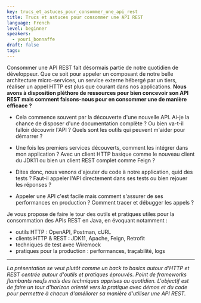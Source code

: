 ```yaml
---
key: trucs_et_astuces_pour_consommer_une_api_rest
title: Trucs et astuces pour consommer une API REST
language: French
level: beginner
speakers:
  - youri_bonnaffe
draft: false
tags:
---
```

Consommer une API REST fait désormais partie de notre quotidien de développeur. Que ce soit pour appeler un composant de notre belle architecture micro-services, un service externe hébergé par un tiers, réaliser un appel HTTP est plus que courant dans nos applications. **Nous avons à disposition pléthore de ressources pour bien concevoir son API REST mais comment faisons-nous pour en consommer une de manière efficace ?**

- Cela commence souvent par la découverte d'une nouvelle API. Ai-je la chance de disposer d'une documentation complète ? Ou bien va-t-il falloir découvrir l'API ? Quels sont les outils qui peuvent m'aider pour démarrer ?

- Une fois les premiers services découverts, comment les intégrer dans mon application ? Avec un client HTTP basique comme le nouveau client du JDK11 ou bien un client REST complet comme Feign ?

- Dites donc, nous venons d'ajouter du code à notre application, quid des tests ? Faut-il appeler l'API directement dans ses tests ou bien rejouer les réponses ?

- Appeler une API c'est facile mais comment s'assurer de ses performances en production ? Comment tracer et débugger les appels ?

Je vous propose de faire le tour des outils et pratiques utiles pour la consommation des APIs REST en Java, en évoquant notamment : 
  - outils HTTP : OpenAPI, Postman, cURL
  - clients HTTP & REST : JDK11, Apache, Feign, Retrofit
  - techniques de test avec Wiremock
  - pratiques pour la production : performances, traçabilité, logs

---

*La présentation se veut plutôt comme un back to basics autour d'HTTP et REST centrée autour d'outils et pratiques éprouvés. Point de frameworks flambants neufs mais des techniques apprises au quotidien. L'objectif est de faire un tour d'horizon orienté vers la pratique avec démos et du code pour permettre à chacun d'améliorer sa manière d'utiliser une API REST.*

